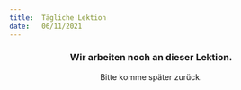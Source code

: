 ```yaml
---
title:  Tägliche Lektion
date:   06/11/2021
---
```


### <center>Wir arbeiten noch an dieser Lektion.</center>
<center>Bitte komme später zurück.</center>